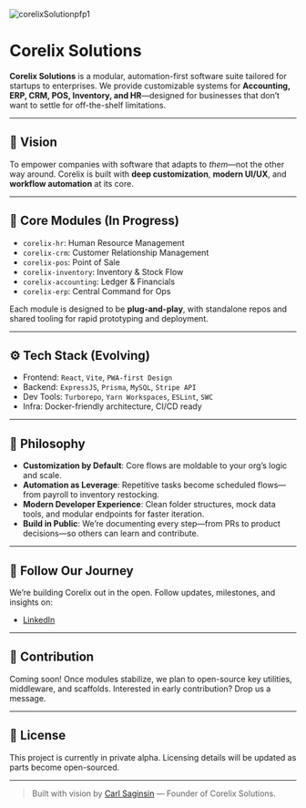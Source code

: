 
![corelixSolutionpfp1](https://github.com/user-attachments/assets/69d4f200-64d2-4537-8007-6f7764307fe0)

# Corelix Solutions


**Corelix Solutions** is a modular, automation-first software suite tailored for startups to enterprises. We provide customizable systems for **Accounting, ERP, CRM, POS, Inventory, and HR**—designed for businesses that don’t want to settle for off-the-shelf limitations.

---

## 🚀 Vision

To empower companies with software that adapts to *them*—not the other way around. Corelix is built with **deep customization**, **modern UI/UX**, and **workflow automation** at its core.

---

## 🧱 Core Modules (In Progress)

- `corelix-hr`: Human Resource Management
- `corelix-crm`: Customer Relationship Management
- `corelix-pos`: Point of Sale
- `corelix-inventory`: Inventory & Stock Flow
- `corelix-accounting`: Ledger & Financials
- `corelix-erp`: Central Command for Ops

Each module is designed to be **plug-and-play**, with standalone repos and shared tooling for rapid prototyping and deployment.

---

## ⚙️ Tech Stack (Evolving)

- Frontend: `React`, `Vite`, `PWA-first Design`
- Backend: `ExpressJS`, `Prisma`, `MySQL`, `Stripe API`
- Dev Tools: `Turborepo`, `Yarn Workspaces`, `ESLint`, `SWC`
- Infra: Docker-friendly architecture, CI/CD ready

---

## 📖 Philosophy

- **Customization by Default**: Core flows are moldable to your org’s logic and scale.
- **Automation as Leverage**: Repetitive tasks become scheduled flows—from payroll to inventory restocking.
- **Modern Developer Experience**: Clean folder structures, mock data tools, and modular endpoints for faster iteration.
- **Build in Public**: We’re documenting every step—from PRs to product decisions—so others can learn and contribute.

---

## 💬 Follow Our Journey

We’re building Corelix out in the open. Follow updates, milestones, and insights on:
- [LinkedIn](https://www.linkedin.com/company/corelix)


---

## 🙌 Contribution

Coming soon! Once modules stabilize, we plan to open-source key utilities, middleware, and scaffolds. Interested in early contribution? Drop us a message.

---

## 📜 License

This project is currently in private alpha. Licensing details will be updated as parts become open-sourced.

---

> Built with vision by [Carl Saginsin](https://www.carlsaginsin.tech/) — Founder of Corelix Solutions.
